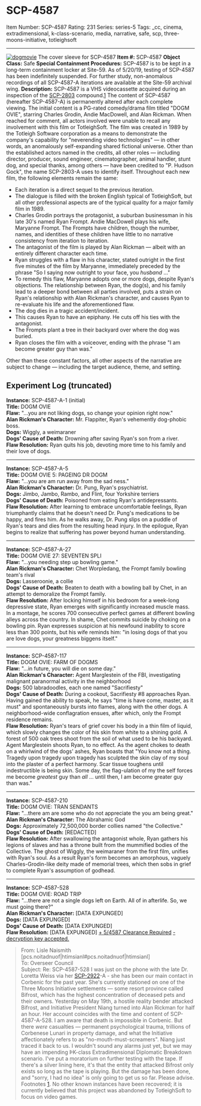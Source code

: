 # SCP-4587
Item Number: SCP-4587
Rating: 231
Series: series-5
Tags: _cc, cinema, extradimensional, k-class-scenario, media, narrative, safe, scp, three-moons-initiative, totleighsoft

---

[![dogmovie](https://scp-wiki.wdfiles.com/local--resized-images/scp-4587/dogmovie/medium.jpg)](https://scp-wiki.wdfiles.com/local--files/scp-4587/dogmovie)
The cover sleeve for SCP-4587
**Item #:** SCP-4587
**Object Class:** Safe
**Special Containment Procedures:** SCP-4587 is to be kept in a long-term containment locker at Site-59. As of 5/20/19, testing of SCP-4587 has been indefinitely suspended. For further study, non-anomalous recordings of all SCP-4587-A iterations are available at the Site-59 archival wing.
**Description:** SCP-4587 is a VHS videocassette acquired during an inspection of the [SCP-2803](/scp-2803) compound.[1](javascript:;)
The content of SCP-4587 (hereafter SCP-4587-A) is permanently altered after each complete viewing. The initial content is a PG-rated comedy/drama film titled "DOGM OVIE", starring Charles Grodin, Andie MacDowell, and Alan Rickman. When reached for comment, all actors involved were unable to recall any involvement with this film or TotleighSoft.
The film was created in 1989 by the Totleigh Software corporation as a means to demonstrate the company's capability for "neverending video technologies" — in other words, an anomalously self-expanding shared fictional universe. Other than the established actors named in the credits, all other roles — including director, producer, sound engineer, cinematographer, animal handler, stunt dog, and special thanks, among others — have been credited to "P. Hudson Gock", the name SCP-2803-A uses to identify itself.
Throughout each new film, the following elements remain the same:
  * Each iteration is a direct sequel to the previous iteration.
  * The dialogue is filled with the broken English typical of TotleighSoft, but all other professional aspects are of the typical quality for a major family film in 1989.
  * Charles Grodin portrays the protagonist, a suburban businessman in his late 30's named Ryan Frompt. Andie MacDowell plays his wife, Maryanne Frompt. The Frompts have children, though the number, names, and identities of these children have little to no narrative consistency from iteration to iteration.
  * The antagonist of the film is played by Alan Rickman — albeit with an entirely different character each time.
  * Ryan struggles with a flaw in his character, stated outright in the first five minutes of the film by Maryanne, immediately preceded by the phrase "So I saying now outright to your face, you _husband_ …"
  * To remedy this flaw, Maryanne adopts one or more dogs, despite Ryan's objections. The relationship between Ryan, the dog(s), and his family lead to a deeper bond between all parties involved, puts a strain on Ryan's relationship with Alan Rickman's character, and causes Ryan to re-evaluate his life and the aforementioned flaw.
  * The dog dies in a tragic accident/incident.
  * This causes Ryan to have an epiphany. He cuts off his ties with the antagonist.
  * The Frompts plant a tree in their backyard over where the dog was buried.
  * Ryan closes the film with a voiceover, ending with the phrase "I am become greater guy than was."

Other than these constant factors, all other aspects of the narrative are subject to change — including the target audience, theme, and setting.
## Experiment Log (truncated)
**Instance:** SCP-4587-A-1 (initial)  
**Title:** DOGM OVIE  
**Flaw:** "…you are not liking dogs, so change your opinion right now."  
**Alan Rickman's Character:** Mr. Flappiter, Ryan's vehemently dog-phobic boss.  
**Dogs:** Wiggly, a weimaraner  
**Dogs' Cause of Death:** Drowning after saving Ryan's son from a river.  
**Flaw Resolution:** Ryan quits his job, devoting more time to his family and their love of dogs.
* * *
**Instance:** SCP-4587-A-5  
**Title:** DOGM OVIE 5: PAGEING DR DOGM  
**Flaw:** "…you are am run away from the sad ness."  
**Alan Rickman's Character:** Dr. Pung, Ryan's psychiatrist.  
**Dogs:** Jimbo, Jambo, Rambo, and Flint, four Yorkshire terriers  
**Dogs' Cause of Death:** Poisoned from eating Ryan's antidepressants.  
**Flaw Resolution:** After learning to embrace uncomfortable feelings, Ryan triumphantly claims that he doesn't need Dr. Pung's medications to be happy, and fires him. As he walks away, Dr. Pung slips on a puddle of Ryan's tears and dies from the resulting head injury. In the epilogue, Ryan begins to realize that suffering has power beyond human understanding.
* * *
**Instance:** SCP-4587-A-27  
**Title:** DOGM OVIE 27: SEVENTEN SPLI  
**Flaw:** "…you needing step up bowling game."  
**Alan Rickman's Character:** Chet Worpledang, the Frompt family bowling team's rival  
**Dogs:** Lasseroonie, a collie  
**Dogs' Cause of Death:** Beaten to death with a bowling ball by Chet, in an attempt to demoralize the Frompt family.  
**Flaw Resolution:** After locking himself in his bedroom for a week-long depressive state, Ryan emerges with significantly increased muscle mass. In a montage, he scores 700 consecutive perfect games at different bowling alleys across the country. In shame, Chet commits suicide by choking on a bowling pin. Ryan expresses suspicion at his newfound inability to score less than 300 points, but his wife reminds him: "in losing dogs of that you are love dogs, your greatness biggens itself."
* * *
**Instance:** SCP-4587-117  
**Title:** DOGM OVIE: FARM OF DOGMS  
**Flaw:** "…in future, you will die on some day."  
**Alan Rickman's Character:** Agent Marglestein of the FBI, investigating malignant paranormal activity in the neighborhood  
**Dogs:** 500 labradoodles, each one named "Sacrifiesty"  
**Dogs' Cause of Death:** During a cookout, Sacrifiesty #8 approaches Ryan. Having gained the ability to speak, he says "time is have come, master, as it must" and spontaneously bursts into flames, along with the other dogs. A neighborhood-wide conflagration ensues, after which, only the Frompt residence remains.  
**Flaw Resolution:** Ryan's tears of grief cover his body in a thin film of liquid, which slowly changes the color of his skin from white to a shining gold. A forest of 500 oak trees shoot from the soil of what used to be his backyard. Agent Marglestein shoots Ryan, to no effect. As the agent chokes to death on a whirlwind of the dogs' ashes, Ryan boasts that "You know not a thing. Tragedy upon tragedy upon tragedy has sculpted the skin clay of my soul into the plaster of a perfect harmony. Scar tissue toughens until indestructible is being skin. Some day, the flag-ulation of my the self forces me become _greatest_ guy than _all_ … until then, I am become greater guy than was."
* * *
**Instance:** SCP-4587-210  
**Title:** DOGM OVIE: TRAN SENDANTS  
**Flaw:** "…there am are some who do not appreciate the you am being great."  
**Alan Rickman's Character:** The Abrahamic God  
**Dogs:** Approximately 72,500,000 border collies named "the Collective."  
**Dogs' Cause of Death:** [REDACTED]  
**Flaw Resolution:** After swallowing the antagonist whole, Ryan gathers his legions of slaves and has a throne built from the mummified bodies of the Collective. The ghost of Wiggly, the weimaraner from the first film, unifies with Ryan's soul. As a result Ryan's form becomes an amorphous, vaguely Charles-Grodin-like deity made of memorial trees, which then sobs in grief to complete Ryan's assumption of godhead.
* * *
**Instance:** SCP-4587-528  
**Title:** DOGM OVIE: ROAD TRIP  
**Flaw:** "…there are not a single dogs left on Earth. All of in afterlife. So, we must going there?"  
**Alan Rickman's Character:** [DATA EXPUNGED]  
**Dogs:** [DATA EXPUNGED]  
**Dogs' Cause of Death:** [DATA EXPUNGED]  
**Flaw Resolution:** [DATA EXPUNGED]
[\+ 5/4587 Clearance Required](javascript:;)
[\- decryption key accepted.](javascript:;)
> From: Lisle Naismith [pcs.noitadnuof|htimsianl#pcs.noitadnuof|htimsianl]  
>  To: Overseer Council  
>  Subject: Re: SCP-4587-528
> I was just on the phone with the late Dr. Loretta Weiss via her [SCP-2922](/scp-2922)-A - she has been our main contact in Corbenic for the past year. She's currently stationed on one of the Three Moons Initiative settlements — some resort province called Bifrost, which has the highest concentration of deceased pets and their owners.
> Yesterday on May 19th, a hostile reality bender attacked Bifrost, and Initiative President Niang turned into Alan Rickman for half an hour. Her account coincides with the time and content of SCP-4587-A-528.
> I am aware that death is impossible in Corbenic. But there _were_ casualties — permanent psychological trauma, trillions of Corbenese Lunari in property damage, and what the Initiative affectionately refers to as "no-mouth-must-screamers".
> Niang just traced it back to us. I wouldn't sound any alarms just yet, but we may have an impending ÞK-class Extradimensional Diplomatic Breakdown scenario.
> I've put a moratorium on further testing with the tape. If there's a silver lining here, it's that the entity that attacked Bifrost only exists so long as the tape is playing. But the damage has been done, and "sorry, I had no idea" is only going to get us so far.
> Please advise.
Footnotes
[1](javascript:;). No other known instances have been recovered; it is currently believed that this project was abandoned by TotleighSoft to focus on video games.